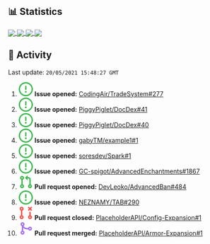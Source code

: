 <!-- Badges -->
[issue-closed]: https://raw.githubusercontent.com/iGabyTM/iGabyTM/master/assets/icons/issue-closed.svg
[issue-opened]: https://raw.githubusercontent.com/iGabyTM/iGabyTM/master/assets/icons/issue-opened.svg
[pull-request-closed]: https://raw.githubusercontent.com/iGabyTM/iGabyTM/master/assets/icons/pull-request-closed.svg
[pull-request-merged]: https://raw.githubusercontent.com/iGabyTM/iGabyTM/master/assets/icons/pull-request-merged.svg
[pull-request-opened]: https://raw.githubusercontent.com/iGabyTM/iGabyTM/master/assets/icons/pull-request-opened.svg

## 📊 Statistics
<a href="https://github.com/anuraghazra/github-readme-stats" target="_blank">
  <img align="center" src="https://github-readme-stats.vercel.app/api?username=iGabyTM&count_private=true%show_icons=true&include_all_commits=true&custom_title=iGabyTM%27s%20GitHub%20Stats" />
  <img align="center" src="https://github-readme-stats.vercel.app/api/wakatime/?username=GabyTM&layout=compact" />
  <img align="center" src="https://github-readme-stats.vercel.app/api/top-langs/?username=iGabyTM&hide=batchfile&langs_count=10&layout=compact" />
</a>

<a href="https://github.com/ryo-ma/github-profile-trophy" target="_blank">
  <img align="center" src="https://github-profile-trophy.vercel.app/?username=iGabyTM&column=3" />
</a>

## 📜 Activity
<!--RECENT_ACTIVITY:last_update-->
Last update: `20/05/2021 15:48:27 GMT`
<!--RECENT_ACTIVITY:last_update_end-->
<!--RECENT_ACTIVITY:start-->
1. ![issue-opened] **Issue opened:** [CodingAir/TradeSystem#277](https://github.com/CodingAir/TradeSystem/issues/277)
2. ![issue-opened] **Issue opened:** [PiggyPiglet/DocDex#41](https://github.com/PiggyPiglet/DocDex/issues/41)
3. ![issue-opened] **Issue opened:** [PiggyPiglet/DocDex#40](https://github.com/PiggyPiglet/DocDex/issues/40)
4. ![issue-opened] **Issue opened:** [gabyTM/example1#1](https://github.com/gabyTM/example1/issues/1)
5. ![issue-opened] **Issue opened:** [soresdev/Spark#1](https://github.com/soresdev/Spark/issues/1)
6. ![issue-opened] **Issue opened:** [GC-spigot/AdvancedEnchantments#1867](https://github.com/GC-spigot/AdvancedEnchantments/issues/1867)
7. ![pull-request-opened] **Pull request opened:** [DevLeoko/AdvancedBan#484](https://github.com/DevLeoko/AdvancedBan/pull/484)
8. ![issue-opened] **Issue opened:** [NEZNAMY/TAB#290](https://github.com/NEZNAMY/TAB/issues/290)
9. ![pull-request-closed] **Pull request closed:** [PlaceholderAPI/Config-Expansion#1](https://github.com/PlaceholderAPI/Config-Expansion/pull/1)
10. ![pull-request-merged] **Pull request merged:** [PlaceholderAPI/Armor-Expansion#1](https://github.com/PlaceholderAPI/Armor-Expansion/pull/1)
<!--RECENT_ACTIVITY:end-->
